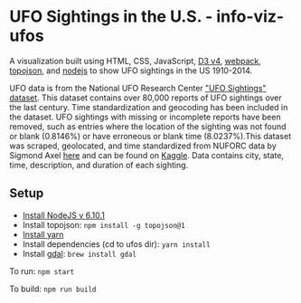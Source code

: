 # UFO Sightings in the U.S. - info-viz-ufos #

A visualization built using HTML, CSS, JavaScript,
[D3 v4](https://d3js.org/), [webpack](https://webpack.github.io/),
[topojson](https://github.com/topojson/topojson), and [nodejs](https://nodejs.org/) to show UFO sightings in the US 1910-2014.

UFO data is from the National UFO Research Center
["UFO Sightings" dataset](http://www.nuforc.org/webreports.html).
This dataset contains over 80,000 reports of UFO sightings over the last century.
Time standardization and geocoding has been included in the dataset.
UFO sightings with missing or incomplete reports have been removed,
such as entries where the location of the sighting was not found or blank (0.8146%)
or have erroneous or blank time (8.0237%).This dataset was scraped, geolocated,
and time standardized from NUFORC data by Sigmond Axel [here](https://github.com/planetsig/ufo-reports)
and can be found on [Kaggle](https://www.kaggle.com/NUFORC/ufo-sightings).
Data contains city, state, time, description, and duration of each sighting.


## Setup ##

* [Install NodeJS v 6.10.1](https://nodejs.org/en/)
* Install topojson: `npm install -g topojson@1`
* [Install yarn](https://yarnpkg.com/en/docs/install)
* Install dependencies (cd to ufos dir): `yarn install`
* Install [gdal](http://www.gdal.org/): `brew install gdal`

To run: `npm start`

To build: `npm run build`